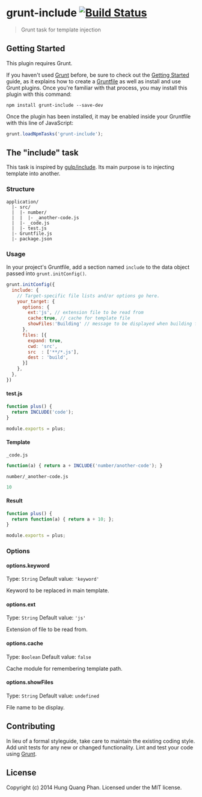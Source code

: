# grunt-include [![Build Status](https://secure.travis-ci.org/hung-phan/grunt-include.png?branch=master)](https://travis-ci.org/hung-phan/grunt-include)

> Grunt task for template injection

## Getting Started
This plugin requires Grunt.

If you haven't used [Grunt](http://gruntjs.com/) before, be sure to check out the [Getting Started](http://gruntjs.com/getting-started) guide, as it explains how to create a [Gruntfile](http://gruntjs.com/sample-gruntfile) as well as install and use Grunt plugins. Once you're familiar with that process, you may install this plugin with this command:

```shell
npm install grunt-include --save-dev
```

Once the plugin has been installed, it may be enabled inside your Gruntfile with this line of JavaScript:

```js
grunt.loadNpmTasks('grunt-include');
```

## The "include" task
This task is inspired by [gulp/include](https://github.com/ng-vu/gulp-include-js). Its main purpose is to
injecting template into another.

### Structure
```
application/
  |- src/
  |  |- number/
  |  |  |- _another-code.js
  |  |- _code.js
  |  |- test.js
  |- Gruntfile.js
  |- package.json
```

### Usage
In your project's Gruntfile, add a section named `include` to the data object passed into `grunt.initConfig()`.

```js
grunt.initConfig({
  include: {
    // Target-specific file lists and/or options go here.
    your_target: {
      options: {
        ext:'js', // extension file to be read from
        cache:true, // cache for template file
        showFiles:'Building' // message to be displayed when building file
      },
      files: [{
        expand: true,
        cwd: 'src',
        src  : ['**/*.js'],
        dest : 'build',
      }]
    },
  },
})
```

#### test.js
```js
function plus() {
  return INCLUDE('code');
}

module.exports = plus;
```

#### Template
`_code.js`
```js
function(a) { return a + INCLUDE('number/another-code'); }
```

`number/_another-code.js`
```js
10
```

#### Result
```js
function plus() {
  return function(a) { return a + 10; };
}

module.exports = plus;
```

### Options

#### options.keyword
Type: `String`
Default value: `'keyword'`

Keyword to be replaced in main template.

#### options.ext
Type: `String`
Default value: `'js'`

Extension of file to be read from.

#### options.cache
Type: `Boolean`
Default value: `false`

Cache module for remembering template path.

#### options.showFiles
Type: `String`
Default value: `undefined`

File name to be display.

## Contributing
In lieu of a formal styleguide, take care to maintain the existing coding style. Add unit tests for any new or changed functionality. Lint and test your code using [Grunt](http://gruntjs.com/).

## License
Copyright (c) 2014 Hung Quang Phan. Licensed under the MIT license.
